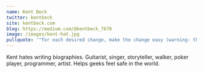 ```yaml
---
name: Kent Beck
twitter: kentbeck
site: kentbeck.com
blog: https://medium.com/@kentbeck_7670
image: /images/kent-hat.jpg
pullquote: '"for each desired change, make the change easy (warning: this may be hard), then make the easy change."  https://twitter.com/KentBeck/status/25073335830750003'
---
```


Kent hates writing biographies. Guitarist, singer, storyteller, walker, poker player, programmer, artist. Helps geeks feel safe in the world.